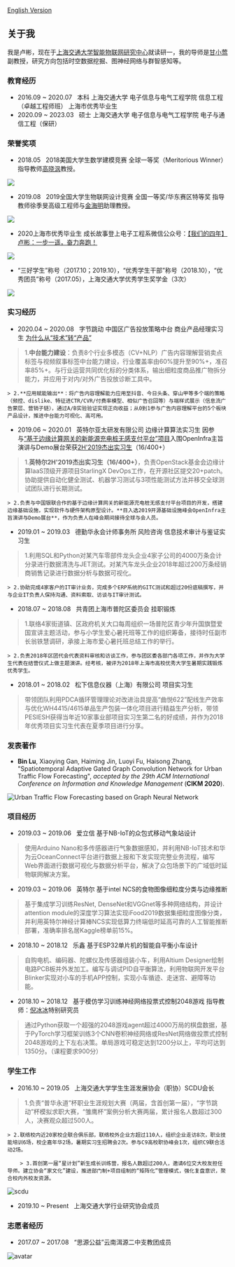 [English Version](../.)

## 关于我

我是卢彬，现在于[上海交通大学](http://sjtu.edu.cn/)[智能物联网研究中心](http://iiot.sjtu.edu.cn/)就读研一，我的导师是[甘小莺](http://iwct.sjtu.edu.cn/Personal/xygan/index.htm)副教授，研究方向包括时空数据挖掘、图神经网络与群智感知等。

### 教育经历
- 2016.09 ~ 2020.07 &nbsp; 本科 上海交通大学 电子信息与电气工程学院 信息工程（卓越工程师班） 上海市优秀毕业生
- 2020.09 ~ 2023.03 &nbsp; 硕士 上海交通大学 电子信息与电气工程学院 电子与通信工程（保研）

### 荣誉奖项
- 2018.05 &nbsp; 2018美国大学生数学建模竞赛 全球一等奖（Meritorious Winner） 指导教师[高晓沨](http://www.cs.sjtu.edu.cn/~gao-xf/)教授。

![](./images/mcm2018.jpg)
- 2019.08 &nbsp; 2019全国大学生物联网设计竞赛 全国一等奖/华东赛区特等奖 指导教师徐季旻高级工程师与[金海明](http://jhc.sjtu.edu.cn/~haimingjin/)助理教授。

![](./images/iot_contest.jpg)
- 2020上海市优秀毕业生 成长故事登上电子工程系微信公众号：[【我们的四年】卢彬：一步一遥，奋力奔跑！](https://mp.weixin.qq.com/s/B_4YIu3GbaOZ2MFFFHhpzg)

![](./images/sh_graduate.jpg)
- “三好学生”称号（2017.10；2019.10），“优秀学生干部”称号（2018.10），“优秀团员”称号（2017.05），上海交通大学优秀学生奖学金（3次）

![](./images/honor.jpg)

### 实习经历
- 2020.04 ~ 2020.08 &nbsp; 字节跳动 中国区广告投放策略中台 商业产品经理实习生 [为什么从“技术”转“产品”](why_rd2pm.html)
> 1.**中台能力建设**：负责8个行业多模态（CV+NLP）广告内容理解营销卖点标签与视频叙事标签中台能力建设，行业覆盖率由60%提升至90%+，准召率85%+。与行业运营共同优化标的分类体系，输出细粒度商品推广物拆分能力，并应用于对内/对外广告投放诊断工具中。

	> 2.**应用赋能输出**：将广告内容理解能力应用至抖音、今日头条、穿山甲等多个端的策略（频控、dislike、特征进CTR/CVR/付费率模型、相似广告召回等）与端样式展示（信息流广告蒙层、营销子链），通过A/B实验验证实现正向收益；从0到1参与广告内容理解平台的5个板块产品设计，推进中台能力可视化、高可用。
- 2019.06 ~ 2020.01 &nbsp; 英特尔亚太研发有限公司 边缘计算算法实习生 因参与[“基于边缘计算网关的新能源充电桩无感支付平台”项目](https://www.linkedin.com/feed/update/urn:li:activity:6597420430355718144/)入围OpenInfra主旨演讲与Demo展台荣获[2H'2019杰出实习生](https://www.linkedin.com/feed/update/urn:li:activity:6606044330564128768/)（16/400+）
> 1.**英特尔2H'2019杰出实习生（16/400+）**，负责OpenStack基金会边缘计算IaaS顶级开源项目StarlingX DevOps工作，在开源社区提交20+patch。协助提供自动化健全测试、机器学习测试与3项性能测试方法并移交全球测试团队进行长期测试。

	> 2.负责与中国银联合作的基于边缘计算网关的新能源充电桩无感支付平台项目的开发，搭建边缘基础设施，实现软件与硬件架构原型设计。**目入选2019开源基础设施峰会OpenInfra主旨演讲与Demo展台**，作为负责人在峰会期间接待全球与会人员。
- 2019.01 ~ 2019.03 &nbsp; 德勤华永会计师事务所 风险咨询 信息技术审计与鉴证实习生
> 1.利用SQL和Python对某汽车零部件龙头企业4家子公司的4000万条会计分录进行数据清洗与JET测试。对某汽车龙头企业2018年超过200万条经销商销售记录进行数据分析与数据可视化。

	> 2.协助完成4家客户的IT审计业务，完成多个ERP系统的GITC测试和超过20份底稿撰写，并与企业IT负责人保持沟通、资料索取、访谈与IT审计测试。
- 2018.07 ~ 2018.08 &nbsp; 共青团上海市普陀区委员会 挂职锻炼
> 1.联络4家街道镇、区政府机关大口每周组织一场普陀区青少年升国旗暨爱国宣讲主题活动，参与小学生爱心暑托班等工作的组织筹备，接待时任副市长翁铁慧调研，承接上海市爱心暑托班总结工作的举行。

	> 2.负责2018年区团代会代表资料审核和访谈工作，参与团区委各部门各项工作，并作为大学生代表在结营仪式上做主题演讲。经考核，被评为2018年上海市高校优秀大学生暑期实践锻炼优秀学生。
- 2018.01 ~ 2018.02 &nbsp; 松下信息仪器（上海）有限公司 项目实习生
> 带领团队利用PDCA循环管理理论对改进治具提高“曲悦622”配线生产效率与优化WH4415/4615单品生产包装一体化项目进行精益生产分析，带领PESIESH获得当年近10家事业部项目实习生第二名的好成绩，并作为2018年优秀项目实习生代表在夏季项目进行分享。

### 发表著作
- **Bin Lu**, Xiaoying Gan, Haiming Jin, Luoyi Fu, Haisong Zhang, "Spatiotemporal Adaptive Gated Graph Convolution Network for Urban Traffic Flow Forecasting", *accepted by the 29th ACM International Conference on Information and Knowledge Management* (**CIKM 2020**).

![Urban Traffic Flow Forecasting based on Graph Neural Network](../images/ag_gcn.png)

### 项目经历
- 2019.03 ~ 2019.06 &nbsp; 爱立信 基于NB-IoT的众包式移动气象站设计
> 使用Arduino Nano和多传感器进行气象数据感知，并利用NB-IoT技术和华为云OceanConnect平台进行数据上报和下发实现完整业务流程，编写Web界面进行数据可视化与数据分析平台，解决了众包场景下的广域低时延物联网解决方案。
- 2019.03 ~ 2019.06 &nbsp; 英特尔 基于intel NCS的食物图像细粒度分类与边缘推断
> 基于集成学习训练ResNet, DenseNet和VGGnet等多种网络结构，并设计attention module的深度学习算法实现iFood2019数据集细粒度图像分类，并利用英特尔神经计算棒NCS实现低算力终端低时延高可靠的人工智能推断部署，准确率排名居Kaggle榜单前15%。
- 2018.10 ~ 2018.12 &nbsp; 乐鑫   基于ESP32单片机的智能自平衡小车设计
> 自购电机、编码器、陀螺仪及传感器组装小车，利用Altium Designer绘制电路PCB板并外发加工。编写与调试PID自平衡算法，利用物联网开发平台Blinker实现对小车的手机APP控制，实现小车循迹、走迷宫、避障等功能。
- 2018.10 ~ 2018.12 &nbsp; 基于模仿学习训练神经网络投票式控制2048游戏 指导教师：[倪冰冰](https://ee.sjtu.edu.cn/FacultyDetail.aspx?id=102&infoid=66&flag=66)特别研究员
> 通过Python获取一个超强的2048游戏agent超过4000万局的棋盘数据，基于PyTorch学习框架训练3个CNN卷积神经网络或ResNet网络做投票式控制2048游戏的上下左右决策。单局游戏可稳定达到1200分以上，平均可达到1350分。（课程要求900分）


### 学生工作
- 2016.10 ~ 2019.05 &nbsp; 上海交通大学学生生涯发展协会（职协）SCDU会长
> 1.负责“普华永道”杯职业生涯规划大赛（两届，含首创第一届），“字节跳动”杯模拟求职大赛，“雏鹰杯”案例分析大赛两届，累计报名人数超过300人，决赛观众超过500人。

	> 2.联络校内近20家校企联合俱乐部，联络校外企业方超过110人，组织企业走访8次，职业技能培训6场，校企嘉年华2场，暑期实习生招聘会2次。参与C9高校职协峰会1次，组织C9联合活动2场。

		> 3.首创第一届“星计划”新生成长训练营，报名人数超过200人，邀请6位交大校友担任导师。建立协会“家文化”建设，推进部门制+项目组制的“矩阵化”管理模式，强化复盘意识，聚合校内外校友资源。

![scdu](images/scdu.jpg)
- 2019.10 ~ Present &nbsp; 上海交通大学行业研究协会成员

### 志愿者经历
- 2017.07 ~ 2017.08 &nbsp; “思源公益”云南洱源二中支教团成员

![avatar](images/zhijiao.jpg)

